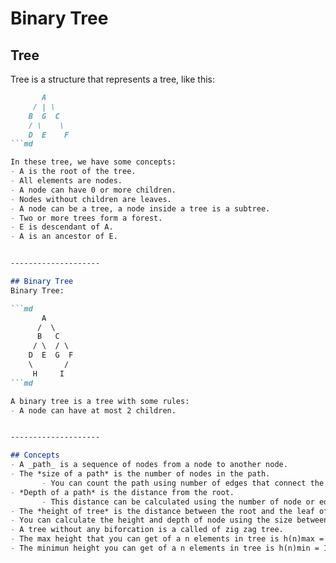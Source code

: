 # Binary Tree

## Tree
Tree is a structure that represents a tree, like this:
```md
       A
     / | \
    B  G  C
    / \    \
    D  E    F
```md

In these tree, we have some concepts:
- A is the root of the tree.
- All elements are nodes.
- A node can have 0 or more children.
- Nodes without children are leaves.
- A node can be a tree, a node inside a tree is a subtree.
- Two or more trees form a forest.
- E is descendant of A.
- A is an ancestor of E.


--------------------

## Binary Tree
Binary Tree:

```md
       A
      /  \
      B   C
     / \  / \
    D  E  G  F
    \       /
     H     I
```md

A binary tree is a tree with some rules:
- A node can have at most 2 children.


--------------------

## Concepts
- A _path_ is a sequence of nodes from a node to another node.
- The *size of a path* is the number of nodes in the path.
       - You can count the path using number of edges that connect the path.
- *Depth of a path* is the distance from the root.
       - This distance can be calculated using the number of node or edges in the path.
- The *height of tree* is the distance between the root and the leaf of maximum depth.
- You can calculate the height and depth of node using the size between node and most depth descendant leaf.
- A tree without any biforcation is a called of zig zag tree.
- The max height that you can get of a n elements in tree is h(n)max = n.
- The minimun height you can get of a n elements in tree is h(n)min = 1 + log n (base 2).;
